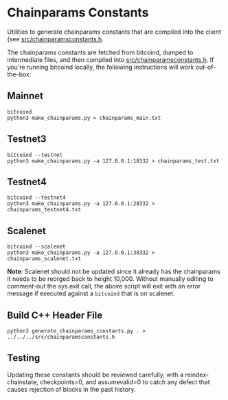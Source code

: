 # Chainparams Constants

Utilities to generate chainparams constants that are compiled into the client
(see [src/chainparamsconstants.h](/src/chainparamsconstants.h).

The chainparams constants are fetched from bitcoind, dumped to intermediate
files, and then compiled into [src/chainparamsconstants.h](/src/chainparamsconstants.h).
If you're running bitcoind locally, the following instructions will work
out-of-the-box:

## Mainnet
```
bitcoind
python3 make_chainparams.py > chainparams_main.txt
```

## Testnet3
```
bitcoind --testnet
python3 make_chainparams.py -a 127.0.0.1:18332 > chainparams_test.txt
```

## Testnet4
```
bitcoind --testnet4
python3 make_chainparams.py -a 127.0.0.1:28332 > chainparams_testnet4.txt
```

## Scalenet
```
bitcoind --scalenet
python3 make_chainparams.py -a 127.0.0.1:38332 > chainparams_scalenet.txt
```

**Note**: Scalenet should not be updated since it already has the chainparams it
needs to be reorged back to height 10,000.  Without manually editing to comment-out
the sys.exit call, the above script will exit with an error message if executed
against a `bitcoind` that is on scalenet.


## Build C++ Header File
```
python3 generate_chainparams_constants.py . > ../../../src/chainparamsconstants.h
```

## Testing

Updating these constants should be reviewed carefully, with a
reindex-chainstate, checkpoints=0, and assumevalid=0 to catch any defect that
causes rejection of blocks in the past history.
